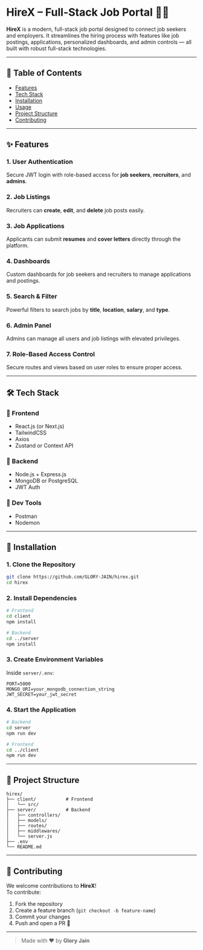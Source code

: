# HireX – Full-Stack Job Portal 💼🚀

**HireX** is a modern, full-stack job portal designed to connect job seekers and employers. It streamlines the hiring process with features like job postings, applications, personalized dashboards, and admin controls — all built with robust full-stack technologies.

---

## 📌 Table of Contents

- [Features](#features)
- [Tech Stack](#tech-stack)
- [Installation](#installation)
- [Usage](#usage)
- [Project Structure](#project-structure)
- [Contributing](#contributing)

---

## ✨ Features

### 1. User Authentication  
Secure JWT login with role-based access for **job seekers**, **recruiters**, and **admins**.

### 2. Job Listings  
Recruiters can **create**, **edit**, and **delete** job posts easily.

### 3. Job Applications  
Applicants can submit **resumes** and **cover letters** directly through the platform.

### 4. Dashboards  
Custom dashboards for job seekers and recruiters to manage applications and postings.

### 5. Search & Filter  
Powerful filters to search jobs by **title**, **location**, **salary**, and **type**.

### 6. Admin Panel  
Admins can manage all users and job listings with elevated privileges.

### 7. Role-Based Access Control  
Secure routes and views based on user roles to ensure proper access.

---

## 🛠 Tech Stack

### 🔹 Frontend
- React.js (or Next.js)
- TailwindCSS
- Axios
- Zustand or Context API

### 🔸 Backend
- Node.js + Express.js
- MongoDB or PostgreSQL
- JWT Auth

### 🔧 Dev Tools
- Postman
- Nodemon

---

## 🚀 Installation

### 1. Clone the Repository

```bash
git clone https://github.com/GLORY-JAIN/hirex.git
cd hirex
```

### 2. Install Dependencies

```bash
# Frontend
cd client
npm install

# Backend
cd ../server
npm install
```

### 3. Create Environment Variables

Inside `server/.env`:

```env
PORT=5000
MONGO_URI=your_mongodb_connection_string
JWT_SECRET=your_jwt_secret
```

### 4. Start the Application

```bash
# Backend
cd server
npm run dev

# Frontend
cd ../client
npm run dev
```

---

## 📁 Project Structure

```
hirex/
├── client/           # Frontend
│   └── src/
├── server/           # Backend
│   ├── controllers/
│   ├── models/
│   ├── routes/
│   ├── middlewares/
│   └── server.js
├── .env
└── README.md
```

---

## 🤝 Contributing

We welcome contributions to **HireX**!  
To contribute:

1. Fork the repository  
2. Create a feature branch (`git checkout -b feature-name`)  
3. Commit your changes  
4. Push and open a PR 🚀

---

> Made with ❤ by **Glory Jain**


